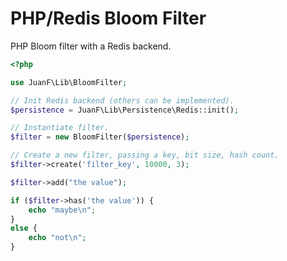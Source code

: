 # PHP/Redis Bloom Filter

PHP Bloom filter with a Redis backend.

```php
<?php

use JuanF\Lib\BloomFilter;

// Init Redis backend (others can be implemented).
$persistence = JuanF\Lib\Persistence\Redis::init();

// Instantiate filter.
$filter = new BloomFilter($persistence);

// Create a new filter, passing a key, bit size, hash count.
$filter->create('filter_key', 10000, 3);

$filter->add("the value");

if ($filter->has('the value')) {
	echo "maybe\n";
}
else {
	echo "not\n";
}
```
